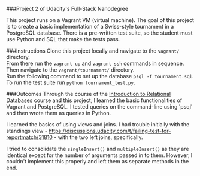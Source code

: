 ###Project 2 of Udacity's Full-Stack Nanodegree

This project runs on a Vagrant VM (virtual machine). The goal of this project is to create a basic implementation of a Swiss-style tournament in a PostgreSQL database. There is a pre-written test suite, so the student must use Python and SQL that make the tests pass.

###Instructions
Clone this project locally and navigate to the `vagrant/` directory.  
From there run the `vagrant up` and `vagrant ssh` commands in sequence.  
Then navigate to the `vagrant/tournament/` directory.  
Run the following command to set up the database `psql -f tournament.sql`.  
To run the test suite run `python tournament_test.py`.  

###Outcomes
Through the course of the [Introduction to Relational Databases](https://www.udacity.com/course/intro-to-relational-databases--ud197) course and this project, I learned the basic functionalities of Vagrant and PostgreSQL. I tested queries on the command-line using 'psql' and then wrote them as queries in Python. 

I learned the basics of using views and joins. I had trouble initially with the standings view - https://discussions.udacity.com/t/failing-test-for-reportmatch/31810 - with the two left joins, specifically.

I tried to consolidate the `singleInsert()` and `multipleInsert()` as they are identical except for the number of arguments passed in to them. However, I couldn't implement this properly and left them as separate methods in the end.

